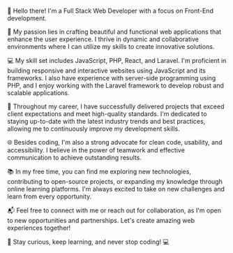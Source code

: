 👋 Hello there! I'm a Full Stack Web Developer with a focus on Front-End development.

🚀 My passion lies in crafting beautiful and functional web applications that enhance the user experience. I thrive in dynamic and collaborative environments where I can utilize my skills to create innovative solutions.

💻 My skill set includes JavaScript, PHP, React, and Laravel. I'm proficient in building responsive and interactive websites using JavaScript and its frameworks. I also have experience with server-side programming using PHP, and I enjoy working with the Laravel framework to develop robust and scalable applications.

🌟 Throughout my career, I have successfully delivered projects that exceed client expectations and meet high-quality standards. I'm dedicated to staying up-to-date with the latest industry trends and best practices, allowing me to continuously improve my development skills.

🌐 Besides coding, I'm also a strong advocate for clean code, usability, and accessibility. I believe in the power of teamwork and effective communication to achieve outstanding results.

📚 In my free time, you can find me exploring new technologies, contributing to open-source projects, or expanding my knowledge through online learning platforms. I'm always excited to take on new challenges and learn from every opportunity.

📬 Feel free to connect with me or reach out for collaboration, as I'm open to new opportunities and partnerships. Let's create amazing web experiences together!

🌟 Stay curious, keep learning, and never stop coding! 💻
